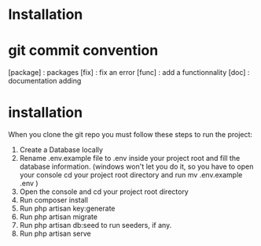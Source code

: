 # Installation

# git commit convention

[package] : packages
[fix] : fix an error
[func] : add a functionnality
[doc] : documentation adding

# installation

When you clone the git repo you must follow these steps to run the project:

1. Create a Database locally
2. Rename .env.example file to .env inside your project root and fill the database information. (windows won't let you do it, so you have to open your console cd your project root directory and run mv .env.example .env )
3. Open the console and cd your project root directory
4. Run composer install
5. Run php artisan key:generate
6. Run php artisan migrate
7. Run php artisan db:seed to run seeders, if any.
8. Run php artisan serve
